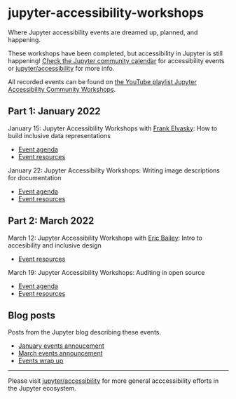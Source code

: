# jupyter-accessibility-workshops
Where Jupyter accessibility events are dreamed up, planned, and happening.

These workshops have been completed, but accessibility in Jupyter is still happening! [Check the Jupyter community calendar](https://docs.jupyter.org/en/latest/community/content-community.html#jupyter-community-meetings) for accessibility events or [jupyter/accessibility](https://github.com/jupyter/accessibility) for more info.

All recorded events can be found on [the YouTube playlist Jupyter Accessibility Community Workshops](https://www.youtube.com/playlist?list=PLUrHeD2K9CmkoRVi5tgQdTxJrh6G_IPRD).

## Part 1: January 2022 

January 15: Jupyter Accessibility Workshops with [Frank Elvasky](https://www.frank.computer/): How to build inclusive data representations

- [Event agenda](https://github.com/Quansight-Labs/jupyter-accessibility-workshops/blob/main/events/2022-january-15/group_agenda.md)
- [Event resources](https://github.com/Quansight-Labs/jupyter-accessibility-workshops/blob/main/events/2022-january-15/README.md)

January 22: Jupyter Accessibility Workshops: Writing image descriptions for documentation

- [Event agenda](https://github.com/Quansight-Labs/jupyter-accessibility-workshops/blob/main/events/2022-january-22/mentored_sprint_agenda.md)
- [Event resources](https://github.com/Quansight-Labs/jupyter-accessibility-workshops/blob/main/events/2022-january-22/README.md)

## Part 2: March 2022 

March 12: Jupyter Accessibility Workshops with [Eric Bailey](https://ericwbailey.design/): Intro to accesibility and inclusive design

- [Event resources](https://github.com/Quansight-Labs/jupyter-accessibility-workshops/blob/main/events/2022-March-12/README.md)

March 19: Jupyter Accessibility Workshops: Auditing in open source

- [Event agenda](https://github.com/Quansight-Labs/jupyter-accessibility-workshops/blob/main/events/2022-March-19/agenda.md)
- [Event resources](https://github.com/Quansight-Labs/jupyter-accessibility-workshops/blob/main/events/2022-March-19/README.md)


## Blog posts

Posts from the Jupyter blog describing these events.

- [January events annoucement](https://blog.jupyter.org/join-us-for-the-jupyter-accessibility-workshops-part-1-133e0e522d1b)
- [March events announcement](https://blog.jupyter.org/join-us-for-the-jupyter-accessibility-workshops-part-2-aae1dbcdb9ac)
- [Events wrap up](https://blog.jupyter.org/jupyter-accessibility-workshops-wrap-up-8649dfe5f89)

___

Please visit [jupyter/accessibility](https://github.com/jupyter/accessibility) 
for more general acccessibility efforts in the Jupyter ecosystem.
